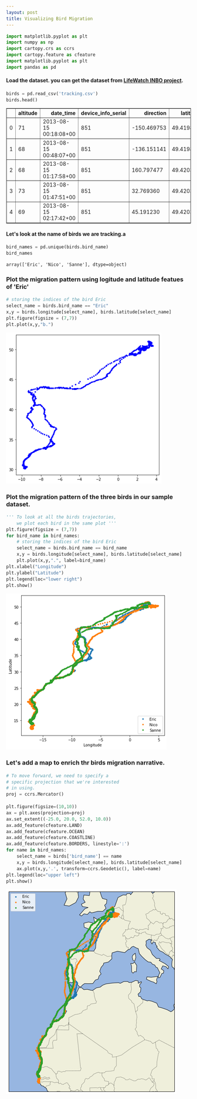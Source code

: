 ```yaml
---
layout: post
title: Visualizing Bird Migration
---
```


```python
import matplotlib.pyplot as plt 
import numpy as np 
import cartopy.crs as ccrs 
import cartopy.feature as cfeature 
import matplotlib.pyplot as plt 
import pandas as pd
```

#### Load the dataset. you can get the dataset from [LifeWatch INBO project](https://inbo.carto.com/u/lifewatch/datasets).


```python
birds = pd.read_csv('tracking.csv')
birds.head()
```




<div>
<style scoped>
    .dataframe tbody tr th:only-of-type {
        vertical-align: middle;
    }

    .dataframe tbody tr th {
        vertical-align: top;
    }

    .dataframe thead th {
        text-align: right;
    }
</style>
<table border="1" class="dataframe">
  <thead>
    <tr style="text-align: right;">
      <th></th>
      <th>altitude</th>
      <th>date_time</th>
      <th>device_info_serial</th>
      <th>direction</th>
      <th>latitude</th>
      <th>longitude</th>
      <th>speed_2d</th>
      <th>bird_name</th>
    </tr>
  </thead>
  <tbody>
    <tr>
      <td>0</td>
      <td>71</td>
      <td>2013-08-15 00:18:08+00</td>
      <td>851</td>
      <td>-150.469753</td>
      <td>49.419859</td>
      <td>2.120733</td>
      <td>0.150000</td>
      <td>Eric</td>
    </tr>
    <tr>
      <td>1</td>
      <td>68</td>
      <td>2013-08-15 00:48:07+00</td>
      <td>851</td>
      <td>-136.151141</td>
      <td>49.419880</td>
      <td>2.120746</td>
      <td>2.438360</td>
      <td>Eric</td>
    </tr>
    <tr>
      <td>2</td>
      <td>68</td>
      <td>2013-08-15 01:17:58+00</td>
      <td>851</td>
      <td>160.797477</td>
      <td>49.420310</td>
      <td>2.120885</td>
      <td>0.596657</td>
      <td>Eric</td>
    </tr>
    <tr>
      <td>3</td>
      <td>73</td>
      <td>2013-08-15 01:47:51+00</td>
      <td>851</td>
      <td>32.769360</td>
      <td>49.420359</td>
      <td>2.120859</td>
      <td>0.310161</td>
      <td>Eric</td>
    </tr>
    <tr>
      <td>4</td>
      <td>69</td>
      <td>2013-08-15 02:17:42+00</td>
      <td>851</td>
      <td>45.191230</td>
      <td>49.420331</td>
      <td>2.120887</td>
      <td>0.193132</td>
      <td>Eric</td>
    </tr>
  </tbody>
</table>
</div>



#### Let's look at the name of birds we are tracking.a


```python
bird_names = pd.unique(birds.bird_name)  
bird_names
```




    array(['Eric', 'Nico', 'Sanne'], dtype=object)



### Plot the migration pattern using logitude and latitude featues of 'Eric' 


```python
# storing the indices of the bird Eric 
select_name = birds.bird_name == "Eric" 
x,y = birds.longitude[select_name], birds.latitude[select_name] 
plt.figure(figsize = (7,7)) 
plt.plot(x,y,"b.") 
```

![image](/assets/images/one_bird.png)



### Plot the migration pattern of the three birds in our sample dataset.


```python
''' To look at all the birds trajectories, 
    we plot each bird in the same plot '''
plt.figure(figsize = (7,7)) 
for bird_name in bird_names: 
    # storing the indices of the bird Eric 
    select_name = birds.bird_name == bird_name   
    x,y = birds.longitude[select_name], birds.latitude[select_name] 
    plt.plot(x,y,".", label=bird_name) 
plt.xlabel("Longitude") 
plt.ylabel("Latitude") 
plt.legend(loc="lower right") 
plt.show() 
```


![image](/assets/images/two_bird.png)


### Let's add a map to enrich thr birds migration narrative.


```python
# To move forward, we need to specify a  
# specific projection that we're interested  
# in using. 
proj = ccrs.Mercator()  
  
plt.figure(figsize=(10,10)) 
ax = plt.axes(projection=proj) 
ax.set_extent((-25.0, 20.0, 52.0, 10.0)) 
ax.add_feature(cfeature.LAND) 
ax.add_feature(cfeature.OCEAN) 
ax.add_feature(cfeature.COASTLINE) 
ax.add_feature(cfeature.BORDERS, linestyle=':') 
for name in bird_names: 
    select_name = birds['bird_name'] == name 
    x,y = birds.longitude[select_name], birds.latitude[select_name] 
    ax.plot(x,y,'.', transform=ccrs.Geodetic(), label=name) 
plt.legend(loc="upper left") 
plt.show() 
```


![image](/assets/images/mapmigration.png)



```python

```
